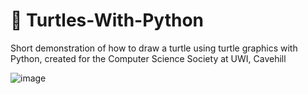 # 🐢 Turtles-With-Python
Short demonstration of how to draw a turtle using turtle graphics with Python, created for the Computer Science Society at UWI, Cavehill

![image](https://github.com/user-attachments/assets/a4e63822-9ee5-4e3c-8686-0d686f3ff7d7)
